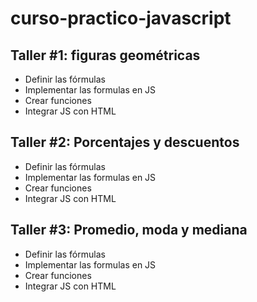 # curso-practico-javascript


## Taller #1: figuras geométricas

- Definir las fórmulas
- Implementar las formulas en JS
- Crear funciones
- Integrar JS con HTML


## Taller #2: Porcentajes y descuentos

- Definir las fórmulas
- Implementar las formulas en JS
- Crear funciones
- Integrar JS con HTML

## Taller #3: Promedio, moda y mediana

- Definir las fórmulas
- Implementar las formulas en JS
- Crear funciones
- Integrar JS con HTML
